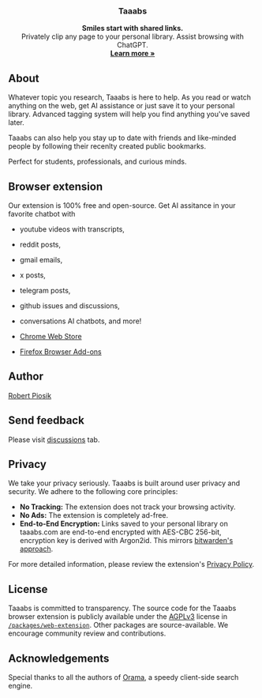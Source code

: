 <h3 align="center">Taaabs</h3>

<p align="center">
    <b>Smiles start with shared links.</b>
    <br />
    Privately clip any page to your personal library. Assist browsing with ChatGPT.
    <br />
    <a href="https://taaabs.com"><strong>Learn more »</strong></a>
    <br />
   
</p>

## About

Whatever topic you research, Taaabs is here to help. As you read or watch anything on the web, get AI assistance or just save it to your personal library. Advanced tagging system will help you find anything you've saved later.

Taaabs can also help you stay up to date with friends and like-minded people by following their recenlty created public bookmarks.

Perfect for students, professionals, and curious minds.

## Browser extension

Our extension is 100% free and open-source. Get AI assitance in your favorite chatbot with

- youtube videos with transcripts,
- reddit posts,
- gmail emails,
- x posts,
- telegram posts,
- github issues and discussions,
- conversations AI chatbots, and more!

- [Chrome Web Store](https://chromewebstore.google.com/detail/taaabs-zero-knowledge-boo/mfpmbjjgeklnhjmpahigldafhcdoaona)
- [Firefox Browser Add-ons](https://addons.mozilla.org/en-US/firefox/addon/taaabs/)

## Author

[Robert Piosik](https://x.com/robertpiosik)

## Send feedback

Please visit [discussions](https://github.com/taaabs/taaabs/discussions) tab.

## Privacy

We take your privacy seriously. Taaabs is built around user privacy and security. We adhere to the following core principles:

- **No Tracking:** The extension does not track your browsing activity.
- **No Ads:** The extension is completely ad-free.
- **End-to-End Encryption:** Links saved to your personal library on taaabs.com are end-to-end encrypted with AES-CBC 256-bit, encryption key is derived with Argon2id. This mirrors [bitwarden's approach](https://bitwarden.com/help/what-encryption-is-used/).

For more detailed information, please review the extension's [Privacy Policy](./packages/web-extension/PRIVACY.md).

## License

Taaabs is committed to transparency. The source code for the Taaabs browser extension is publicly available under the [AGPLv3](https://github.com/taaabs/taaabs/blob/master/packages/web-extension/LICENSE) license in [`/packages/web-extension`](https://github.com/taaabs/taaabs/tree/master/packages/web-extension). Other packages are source-available. We encourage community review and contributions.

## Acknowledgements

Special thanks to all the authors of [Orama](https://github.com/askorama/orama), a speedy client-side search engine.
